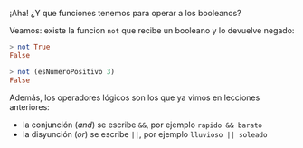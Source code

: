 ¡Aha! ¿Y que funciones tenemos para operar a los booleanos? 

Veamos: existe la funcion `not` que recibe un booleano y lo devuelve negado:

```haskell
> not True
False

> not (esNumeroPositivo 3)
False
```

Además, los operadores lógicos son los que ya vimos en lecciones anteriores:

* la conjunción (_and_) se escribe `&&`, por ejemplo `rapido && barato`
* la disyunción (_or_) se escribe `||`, por ejemplo `lluvioso || soleado` 

